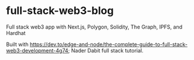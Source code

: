 # full-stack-web3-blog
Full stack web3 app with Next.js, Polygon, Solidity, The Graph, IPFS, and Hardhat

Built with https://dev.to/edge-and-node/the-complete-guide-to-full-stack-web3-development-4g74; Nader Dabit full stack tutorial.

